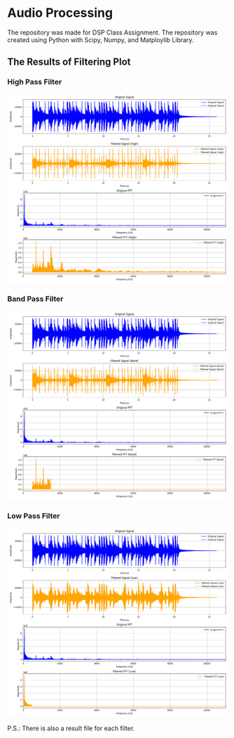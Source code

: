 # Audio Processing

The repository was made for DSP Class Assignment. The repository was created using Python with Scipy, Numpy, and Matploylib Library.

## The Results of Filtering Plot

### High Pass Filter
![High Pass Filter](filtered_plot_islandy.wav_High.png)

### Band Pass Filter
![Band Pass Filter](filtered_plot_islandy.wav_Band.png)

### Low Pass Filter
![Low Pass Filter](filtered_plot_islandy.wav_Low.png)

P.S.: There is also a result file for each filter.
